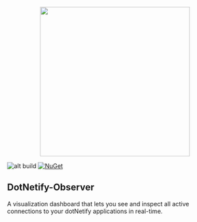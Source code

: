 <p align="center"><img width="350px" src="http://dotnetify.net/content/images/dotnetify-logo.png"></p>

![alt build](https://github.com/dsuryd/dotNetify-Observer/actions/workflows/dotnet.yml/badge.svg)
[![NuGet](https://img.shields.io/nuget/v/DotNetify.Observer.svg?style=flat-square)](https://www.nuget.org/packages/DotNetify.Observer/)

## DotNetify-Observer

A visualization dashboard that lets you see and inspect all active connections to your dotNetify applications in real-time.

